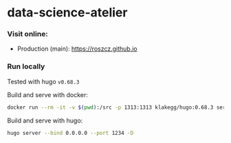 # data-science-atelier

### Visit online:

- Production (main): https://roszcz.github.io

### Run locally

Tested with hugo `v0.68.3`

Build and serve with docker:
```sh
docker run --rm -it -v $(pwd):/src -p 1313:1313 klakegg/hugo:0.68.3 server
```

Build and serve with hugo:
```sh
hugo server --bind 0.0.0.0 --port 1234 -D
```
